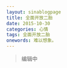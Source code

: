 ```yaml
---
layout: sinablogpage
title: 全面开放二胎
date: 2015-10-30
categories: 心情 
tags: 全面开放二胎
onewords: 难以想象。
---
```

> 编辑中



